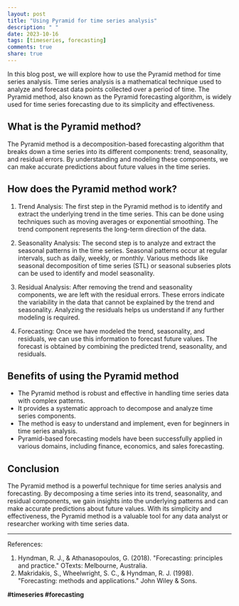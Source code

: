 ```yaml
---
layout: post
title: "Using Pyramid for time series analysis"
description: " "
date: 2023-10-16
tags: [timeseries, forecasting]
comments: true
share: true
---
```


In this blog post, we will explore how to use the Pyramid method for time series analysis. Time series analysis is a mathematical technique used to analyze and forecast data points collected over a period of time. The Pyramid method, also known as the Pyramid forecasting algorithm, is widely used for time series forecasting due to its simplicity and effectiveness.

## What is the Pyramid method?

The Pyramid method is a decomposition-based forecasting algorithm that breaks down a time series into its different components: trend, seasonality, and residual errors. By understanding and modeling these components, we can make accurate predictions about future values in the time series.

## How does the Pyramid method work?

1. Trend Analysis: The first step in the Pyramid method is to identify and extract the underlying trend in the time series. This can be done using techniques such as moving averages or exponential smoothing. The trend component represents the long-term direction of the data.

2. Seasonality Analysis: The second step is to analyze and extract the seasonal patterns in the time series. Seasonal patterns occur at regular intervals, such as daily, weekly, or monthly. Various methods like seasonal decomposition of time series (STL) or seasonal subseries plots can be used to identify and model seasonality.

3. Residual Analysis: After removing the trend and seasonality components, we are left with the residual errors. These errors indicate the variability in the data that cannot be explained by the trend and seasonality. Analyzing the residuals helps us understand if any further modeling is required.

4. Forecasting: Once we have modeled the trend, seasonality, and residuals, we can use this information to forecast future values. The forecast is obtained by combining the predicted trend, seasonality, and residuals.

## Benefits of using the Pyramid method

- The Pyramid method is robust and effective in handling time series data with complex patterns.
- It provides a systematic approach to decompose and analyze time series components.
- The method is easy to understand and implement, even for beginners in time series analysis.
- Pyramid-based forecasting models have been successfully applied in various domains, including finance, economics, and sales forecasting.

## Conclusion

The Pyramid method is a powerful technique for time series analysis and forecasting. By decomposing a time series into its trend, seasonality, and residual components, we gain insights into the underlying patterns and can make accurate predictions about future values. With its simplicity and effectiveness, the Pyramid method is a valuable tool for any data analyst or researcher working with time series data.

---

References:

1. Hyndman, R. J., & Athanasopoulos, G. (2018). "Forecasting: principles and practice." OTexts: Melbourne, Australia.
2. Makridakis, S., Wheelwright, S. C., & Hyndman, R. J. (1998). "Forecasting: methods and applications." John Wiley & Sons.

**#timeseries #forecasting**